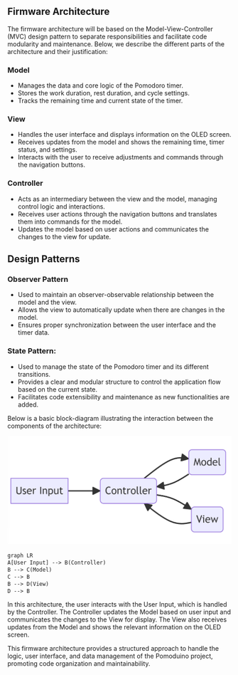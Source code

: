 ## Firmware Architecture 
The firmware architecture will be based on the Model-View-Controller (MVC) design pattern to separate responsibilities and facilitate code modularity and maintenance. Below, we describe the different parts of the architecture and their justification:

### Model
- Manages the data and core logic of the Pomodoro timer.
- Stores the work duration, rest duration, and cycle settings.
- Tracks the remaining time and current state of the timer.

### View
- Handles the user interface and displays information on the OLED screen.
- Receives updates from the model and shows the remaining time, timer status, and settings.
- Interacts with the user to receive adjustments and commands through the navigation buttons.

### Controller
- Acts as an intermediary between the view and the model, managing control logic and interactions.
- Receives user actions through the navigation buttons and translates them into commands for the model.
- Updates the model based on user actions and communicates the changes to the view for update.

## Design Patterns

### Observer Pattern
- Used to maintain an observer-observable relationship between the model and the view.
- Allows the view to automatically update when there are changes in the model.
- Ensures proper synchronization between the user interface and the timer data.

### State Pattern:
- Used to manage the state of the Pomodoro timer and its different transitions.
- Provides a clear and modular structure to control the application flow based on the current state.
- Facilitates code extensibility and maintenance as new functionalities are added.

Below is a basic block-diagram illustrating the interaction between the components of the architecture:

![Pomoduino System Design](../assets/pomoduino_system_architecture.png)

``` mermaid
graph LR
A[User Input] --> B(Controller)
B --> C(Model)
C --> B
B --> D(View)
D --> B
```
In this architecture, the user interacts with the User Input, which is handled by the Controller. The Controller updates the Model based on user input and communicates the changes to the View for display. The View also receives updates from the Model and shows the relevant information on the OLED screen.

This firmware architecture provides a structured approach to handle the logic, user interface, and data management of the Pomoduino project, promoting code organization and maintainability.





